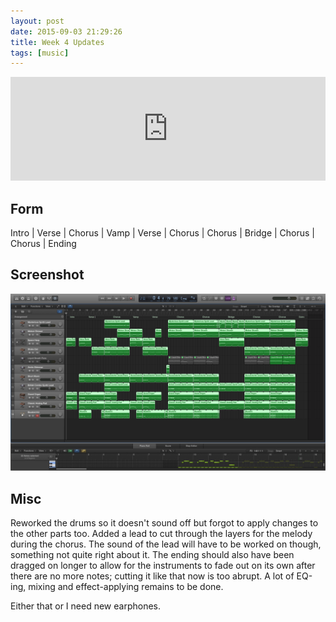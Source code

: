 ```yaml
---
layout: post
date: 2015-09-03 21:29:26
title: Week 4 Updates
tags: [music]
---
```


<iframe width="100%" height="166" scrolling="no" frameborder="no" src="https://w.soundcloud.com/player/?url=https%3A//api.soundcloud.com/tracks/222151719&amp;color=0066cc&amp;auto_play=false&amp;hide_related=false&amp;show_comments=true&amp;show_user=true&amp;show_reposts=false"></iframe>

## Form
Intro | Verse | Chorus | Vamp | Verse | Chorus | Chorus | Bridge | Chorus | Chorus | Ending

## Screenshot
[![week4](../../../images/music-wk4.png)](../../../images/music-wk4.png)

## Misc
Reworked the drums so it doesn't sound off but forgot to apply changes to the other parts too. Added a lead to cut through the layers for the melody during the chorus. The sound of the lead will have to be worked on though, something not quite right about it. The ending should also have been dragged on longer to allow for the instruments to fade out on its own after there are no more notes; cutting it like that now is too abrupt. A lot of EQ-ing, mixing and effect-applying remains to be done.

Either that or I need new earphones.